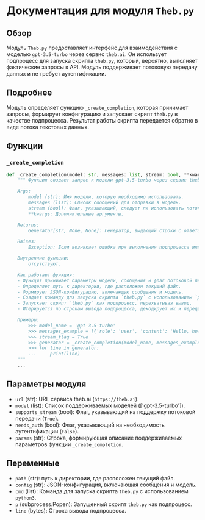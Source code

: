 # Документация для модуля `Theb.py`

## Обзор

Модуль `Theb.py` предоставляет интерфейс для взаимодействия с моделью `gpt-3.5-turbo` через сервис `theb.ai`. Он использует подпроцесс для запуска скрипта `theb.py`, который, вероятно, выполняет фактические запросы к API. Модуль поддерживает потоковую передачу данных и не требует аутентификации.

## Подробнее

Модуль определяет функцию `_create_completion`, которая принимает запросы, формирует конфигурацию и запускает скрипт `theb.py` в качестве подпроцесса. Результат работы скрипта передается обратно в виде потока текстовых данных.

## Функции

### `_create_completion`

```python
def _create_completion(model: str, messages: list, stream: bool, **kwargs):
    """ Функция создает запрос к модели gpt-3.5-turbo через сервис theb.ai и возвращает результат.

    Args:
        model (str): Имя модели, которую необходимо использовать.
        messages (list): Список сообщений для отправки в модель.
        stream (bool): Флаг, указывающий, следует ли использовать потоковую передачу данных.
        **kwargs: Дополнительные аргументы.

    Returns:
        Generator[str, None, None]: Генератор, выдающий строки с ответом от API theb.ai.

    Raises:
        Exception: Если возникает ошибка при выполнении подпроцесса или обработке данных.

    Внутренние функции:
        отсутствуют.

    Как работает функция:
    - Функция принимает параметры модели, сообщения и флаг потоковой передачи.
    - Определяет путь к директории, где расположен текущий файл.
    - Формирует JSON-конфигурацию, включающую сообщения и модель.
    - Создает команду для запуска скрипта `theb.py` с использованием `python3`.
    - Запускает скрипт `theb.py` как подпроцесс, перехватывая вывод.
    - Итерируется по строкам вывода подпроцесса, декодирует их и передает в качестве результата через `yield`.

    Примеры:
        >>> model_name = 'gpt-3.5-turbo'
        >>> messages_example = [{'role': 'user', 'content': 'Hello, how are you?'}]
        >>> stream_flag = True
        >>> generator = _create_completion(model_name, messages_example, stream_flag)
        >>> for line in generator:
        ...     print(line)
    """
    ...
```

## Параметры модуля

-   `url` (str): URL сервиса theb.ai (`https://theb.ai`).
-   `model` (list): Список поддерживаемых моделей (['gpt-3.5-turbo']).
-   `supports_stream` (bool): Флаг, указывающий на поддержку потоковой передачи (`True`).
-   `needs_auth` (bool): Флаг, указывающий на необходимость аутентификации (`False`).
-   `params` (str): Строка, формирующая описание поддерживаемых параметров функции `_create_completion`.

## Переменные

-   `path` (str): путь к директории, где расположен текущий файл.
-   `config` (str):  JSON-конфигурация, включающая сообщения и модель.
-   `cmd` (list):  Команда для запуска скрипта `theb.py` с использованием `python3`.
-   `p` (subprocess.Popen):  Запущенный скрипт `theb.py` как подпроцесс.
-   `line` (bytes):  Строка вывода подпроцесса.